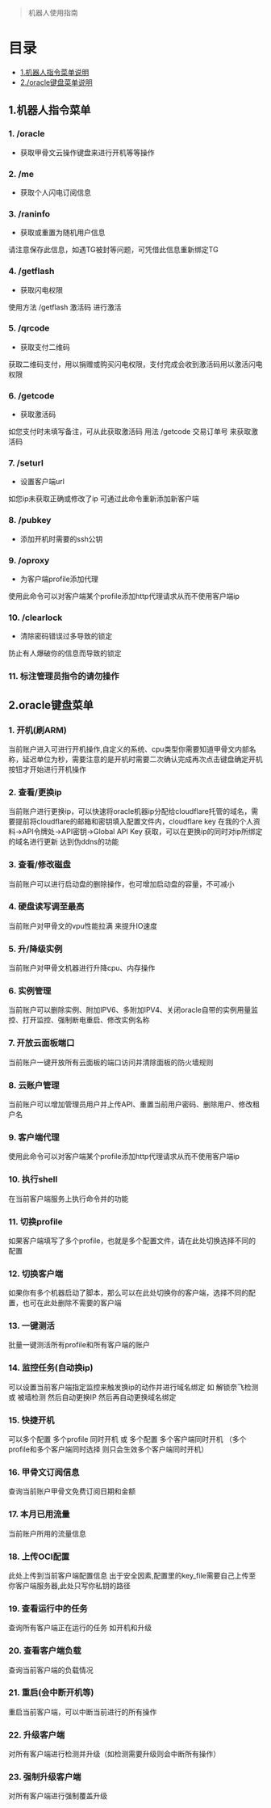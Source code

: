 > 机器人使用指南

# 目录

- [1.机器人指令菜单说明](#1机器人指令菜单)
- [2./oracle键盘菜单说明](#2oracle键盘菜单)


## 1.机器人指令菜单

### 1. /oracle

- 获取甲骨文云操作键盘来进行开机等等操作

### 2. /me

- 获取个人闪电订阅信息

### 3. /raninfo

- 获取或重置为随机用户信息

请注意保存此信息，如遇TG被封等问题，可凭借此信息重新绑定TG

### 4. /getflash

- 获取闪电权限

使用方法 /getflash 激活码  进行激活

### 5. /qrcode

- 获取支付二维码

获取二维码支付，用以捐赠或购买闪电权限，支付完成会收到激活码用以激活闪电权限

### 6. /getcode

- 获取激活码

如您支付时未填写备注，可从此获取激活码 用法 /getcode 交易订单号  来获取激活码

### 7. /seturl

- 设置客户端url

如您ip未获取正确或修改了ip 可通过此命令重新添加新客户端

### 8. /pubkey

- 添加开机时需要的ssh公钥

### 9. /oproxy

- 为客户端profile添加代理

使用此命令可以对客户端某个profile添加http代理请求从而不使用客户端ip

### 10. /clearlock

- 清除密码错误过多导致的锁定

防止有人爆破你的信息而导致的锁定

### 11. 标注管理员指令的请勿操作

## 2.oracle键盘菜单

### 1. 开机(刷ARM)

当前账户进入可进行开机操作,自定义的系统、cpu类型你需要知道甲骨文内部名称，延迟单位为秒，需要注意的是开机时需要二次确认完成再次点击键盘确定开机按钮才开始进行开机操作

### 2. 查看/更换ip

当前账户进行更换ip，可以快速将oracle机器ip分配给cloudflare托管的域名，需要提前将cloudflare的邮箱和密钥填入配置文件内，cloudflare key 在我的个人资料->API令牌处->API密钥->Global API Key	获取，可以在更换ip的同时对ip所绑定的域名进行更新 达到伪ddns的功能

### 3. 查看/修改磁盘

当前账户可以进行启动盘的删除操作，也可增加启动盘的容量，不可减小

### 4. 硬盘读写调至最高

当前账户对甲骨文的vpu性能拉满 来提升IO速度

### 5. 升/降级实例

当前账户对甲骨文机器进行升降cpu、内存操作

### 6. 实例管理

当前账户可以删除实例、附加IPV6、多附加IPV4、关闭oracle自带的实例用量监控、打开监控、强制断电重启、修改实例名称

### 7. 开放云面板端口

当前账户一键开放所有云面板的端口访问并清除面板的防火墙规则

### 8. 云账户管理

当前账户可以增加管理员用户并上传API、重置当前用户密码、删除用户、修改租户名

### 9. 客户端代理

使用此命令可以对客户端某个profile添加http代理请求从而不使用客户端ip

### 10. 执行shell

在当前客户端服务上执行命令并的功能

### 11. 切换profile

如果客户端填写了多个profile，也就是多个配置文件，请在此处切换选择不同的配置

### 12. 切换客户端

如果你有多个机器启动了脚本，那么可以在此处切换你的客户端，选择不同的配置，也可在此处删除不需要的客户端

### 13. 一键测活

批量一键测活所有profile和所有客户端的账户

### 14. 监控任务(自动换ip)

可以设置当前客户端指定监控来触发换ip的动作并进行域名绑定 如 解锁奈飞检测 或 被墙检测 然后自动更换IP 然后再自动更换域名绑定

### 15. 快捷开机

可以多个配置 多个profile 同时开机 或 多个配置 多个客户端同时开机 （多个profile和多个客户端同时选择 则只会生效多个客户端同时开机）

### 16. 甲骨文订阅信息

查询当前账户甲骨文免费订阅日期和金额

### 17. 本月已用流量

当前账户所用的流量信息

### 18. 上传OCI配置

此处上传到当前客户端配置信息 出于安全因素,配置里的key_file需要自己上传至你客户端服务器,此处只写你私钥的路径

### 19. 查看运行中的任务

查询所有客户端正在运行的任务 如开机和升级

### 20. 查看客户端负载

查询当前客户端的负载情况

### 21. 重启(会中断开机等)

重启当前客户端，可以中断当前进行的所有操作

### 22. 升级客户端

对所有客户端进行检测并升级（如检测需要升级则会中断所有操作）

### 23. 强制升级客户端

对所有客户端进行强制覆盖升级

